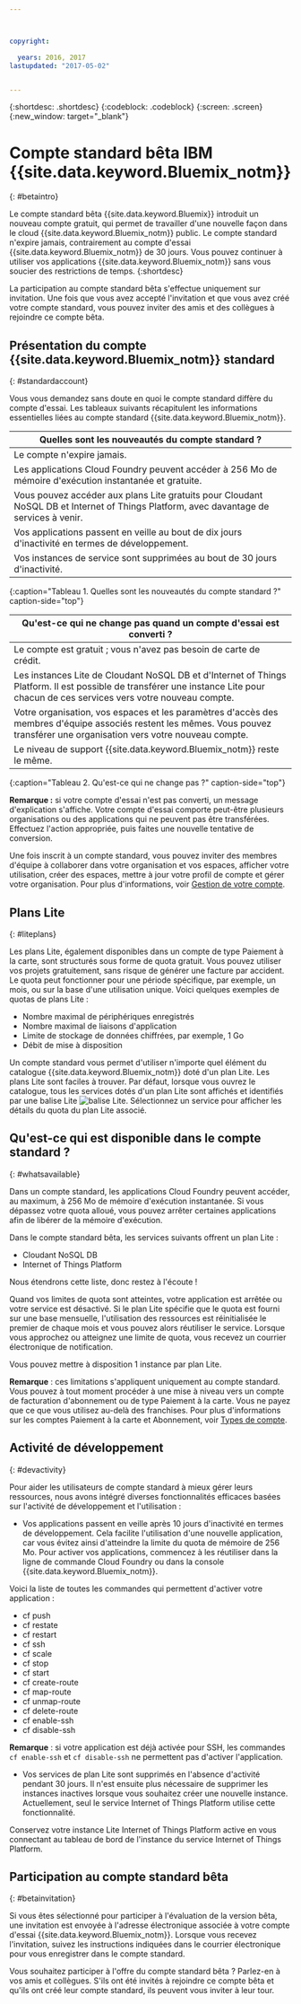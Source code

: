 ```yaml
---



copyright:

  years: 2016, 2017
lastupdated: "2017-05-02"


---
```


{:shortdesc: .shortdesc}
{:codeblock: .codeblock}
{:screen: .screen}
{:new_window: target="_blank"}

# Compte standard bêta IBM {{site.data.keyword.Bluemix_notm}} 
{: #betaintro}

Le compte standard bêta {{site.data.keyword.Bluemix}} introduit
un nouveau compte gratuit, qui permet de travailler d'une nouvelle façon dans le
cloud {{site.data.keyword.Bluemix_notm}} public. Le compte standard
n'expire jamais, contrairement au compte d'essai {{site.data.keyword.Bluemix_notm}} de 30 jours. Vous pouvez continuer à
utiliser vos applications {{site.data.keyword.Bluemix_notm}}
sans vous soucier des restrictions de temps. 
{:shortdesc}

La participation au compte standard bêta s'effectue uniquement sur
invitation. Une fois que vous avez accepté l'invitation et que vous avez créé votre compte standard, vous pouvez inviter des amis et des collègues à
rejoindre ce compte bêta.  

## Présentation du compte {{site.data.keyword.Bluemix_notm}} standard
{: #standardaccount}

Vous vous demandez sans doute en quoi le compte standard diffère du
compte d'essai. Les tableaux suivants récapitulent les informations
essentielles liées au compte standard {{site.data.keyword.Bluemix_notm}}. 

|Quelles sont les nouveautés du compte standard ? |    
|-----------------|
| Le compte n'expire jamais. |
| Les applications Cloud Foundry peuvent accéder à 256 Mo de mémoire d'exécution instantanée et gratuite. |
| Vous pouvez accéder aux plans Lite gratuits pour Cloudant NoSQL DB et Internet of Things Platform, avec davantage de services à venir. |
| Vos applications passent en veille au bout de dix jours d'inactivité en termes de développement. |
| Vos instances de service sont supprimées au bout de 30 jours d'inactivité. |
{:caption="Tableau 1. Quelles sont les nouveautés du compte standard ?" caption-side="top"}

|Qu'est-ce qui ne change pas quand un compte d'essai est converti ? | 
|-----------------|
|Le compte est gratuit ; vous n'avez pas besoin de carte de crédit. |
|Les instances Lite de Cloudant NoSQL DB et d'Internet of Things Platform. Il est possible de transférer une instance Lite pour chacun de ces services vers votre nouveau compte. |
|Votre organisation, vos espaces et les paramètres d'accès des membres d'équipe associés restent les mêmes. Vous pouvez transférer une organisation vers votre nouveau compte. |
|Le niveau de support {{site.data.keyword.Bluemix_notm}} reste le même. |
{:caption="Tableau 2. Qu'est-ce qui ne change pas ?" caption-side="top"}

**Remarque :** si votre compte d'essai n'est pas converti, un message d'explication s'affiche. Votre compte d'essai comporte peut-être plusieurs organisations ou des applications qui ne peuvent pas être transférées. Effectuez l'action appropriée, puis faites une nouvelle tentative
de conversion.

Une fois inscrit à un compte standard, vous pouvez inviter des membres
d'équipe à collaborer dans votre organisation et vos espaces, afficher votre
utilisation, créer des espaces, mettre à jour votre profil de compte et gérer
votre organisation. Pour plus
d'informations, voir [Gestion de votre compte](/docs/admin/adminpublic.html#account).

## Plans Lite
{: #liteplans}
   
Les plans Lite, également disponibles dans un compte de type Paiement à
la carte, sont structurés sous forme de quota gratuit. Vous pouvez utiliser
vos projets gratuitement, sans risque de générer une facture par accident.
Le quota peut fonctionner pour une période spécifique, par exemple, un mois,
ou sur la base d'une utilisation unique. Voici quelques exemples de quotas de plans Lite :

<ul>
<li>Nombre maximal de périphériques enregistrés</li>
<li>Nombre maximal de liaisons d'application</li>
<li>Limite de stockage de données chiffrées, par exemple, 1 Go</li>
<li>Débit de mise à disposition</li>
</ul> 

Un compte standard vous permet d'utiliser n'importe quel élément du
catalogue {{site.data.keyword.Bluemix_notm}} doté d'un plan Lite. Les
plans Lite sont faciles à trouver. Par défaut, lorsque vous ouvrez le
catalogue, tous les services dotés d'un plan Lite sont affichés et identifiés par une balise Lite ![balise Lite](../icons/Lite.svg). Sélectionnez un service pour afficher les détails du quota du plan Lite associé.

## Qu'est-ce qui est disponible dans le compte standard ?
{: #whatsavailable}

Dans un compte standard, les applications Cloud Foundry peuvent accéder, au maximum, à 256 Mo de mémoire d'exécution instantanée. Si vous
dépassez votre quota alloué, vous pouvez arrêter certaines applications afin de
libérer de la mémoire d'exécution. 

Dans le compte standard bêta, les services suivants offrent un plan Lite :

<ul>
<li>Cloudant NoSQL DB</li>
<li>Internet of Things Platform</li>
</ul>

Nous étendrons cette liste, donc restez à l'écoute !

Quand vos limites de quota sont atteintes, votre application est arrêtée
ou votre service est désactivé. Si le plan Lite spécifie que le quota est
fourni sur une base mensuelle, l'utilisation des ressources est réinitialisée
le premier de chaque mois et vous pouvez alors réutiliser le service. Lorsque
vous approchez ou atteignez une limite de quota, vous recevez un courrier électronique de notification. 

Vous pouvez mettre à disposition 1 instance par plan Lite. 

**Remarque** : ces limitations s'appliquent uniquement au compte standard. Vous pouvez à tout moment procéder à une mise à niveau
vers un compte de facturation d'abonnement ou de type Paiement à la carte. Vous
ne payez que ce que vous utilisez au-delà des franchises. Pour plus d'informations sur les comptes Paiement à la carte et Abonnement,
voir [Types de compte](/docs/pricing/index.html#pay-accounts).

## Activité de développement
{: #devactivity}

Pour aider les utilisateurs de compte standard à mieux gérer leurs ressources, nous avons intégré diverses fonctionnalités efficaces basées sur l'activité de développement et l'utilisation :

 * Vos applications passent en veille après 10 jours d'inactivité en
termes de développement. Cela facilite l'utilisation d'une nouvelle
application, car vous évitez ainsi  d'atteindre la limite du quota de mémoire
de 256 Mo. Pour activer vos applications, commencez à les réutiliser dans la
ligne de commande Cloud Foundry ou dans la console {{site.data.keyword.Bluemix_notm}}. 
 
 Voici la liste de toutes les commandes qui permettent d'activer votre
application :
  * cf push
  * cf restate
  * cf restart
  * cf ssh
  * cf scale
  * cf stop
  * cf start
  * cf create-route
  * cf map-route
  * cf unmap-route
  * cf delete-route
  * cf enable-ssh
  * cf disable-ssh

 **Remarque** : si votre application est déjà activée pour SSH, les commandes `cf enable-ssh` et `cf disable-ssh` ne permettent pas d'activer l'application. 

 * Vos services de plan Lite sont supprimés en l'absence d'activité pendant 30 jours. Il n'est ensuite plus nécessaire de supprimer les instances
inactives lorsque vous souhaitez créer une nouvelle instance. Actuellement,
seul le service Internet of Things Platform utilise cette fonctionnalité. 
 
 Conservez votre instance Lite Internet of Things Platform active en vous
connectant au tableau de bord de l'instance du service Internet of Things
Platform.
 
## Participation au compte standard bêta
{: #betainvitation}

Si vous êtes sélectionné pour participer à l'évaluation de la version bêta, une invitation est envoyée à l'adresse électronique associée à votre compte d'essai {{site.data.keyword.Bluemix_notm}}. Lorsque vous
recevez l'invitation, suivez les instructions indiquées dans le courrier
électronique pour vous enregistrer dans le compte standard. 

Vous souhaitez participer à l'offre du compte standard bêta ? Parlez-en à
vos amis et collègues. S'ils ont été invités à rejoindre ce compte bêta et qu'ils ont créé leur compte standard, ils peuvent vous inviter à leur tour. 
